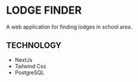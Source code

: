 # LODGE FINDER

A web application for finding lodges in school area.

## TECHNOLOGY

- NextJs
- Tailwind Css
- PostgreSQL
